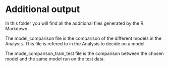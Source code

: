 # Additional output

In this folder you will find all the additional files generated by the R Markdown.

The model_comparison file is the comparison of the different models in the Analysis.
This file is refered to in the Analysis to decide on a model.

The mode_comparison_train_test file is the comparison between the chosen model and the same model run on the test data.
